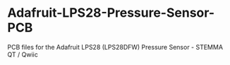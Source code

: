 # Adafruit-LPS28-Pressure-Sensor-PCB
PCB files for the Adafruit LPS28 (LPS28DFW) Pressure Sensor - STEMMA QT / Qwiic
